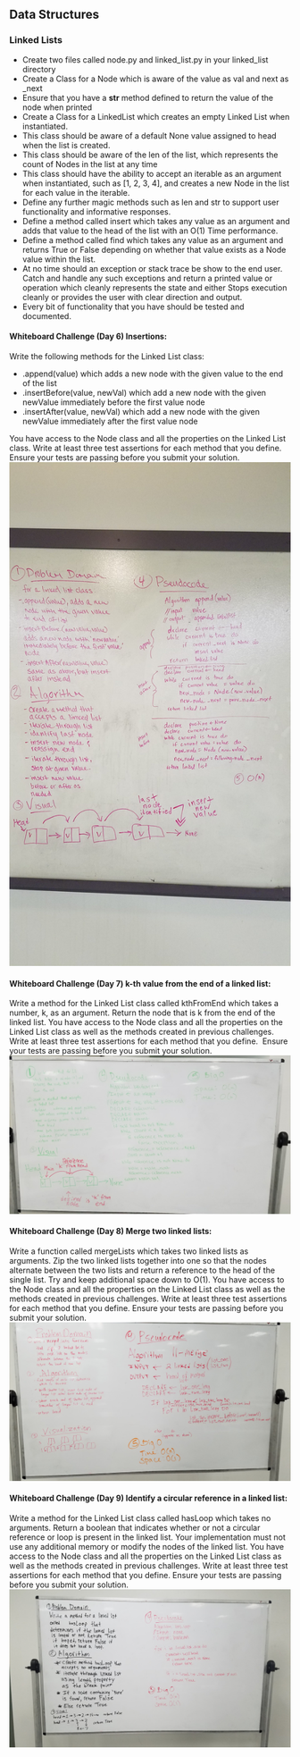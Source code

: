 ## Data Structures
### Linked Lists
- Create two files called node.py and linked_list.py in your linked_list directory
- Create a Class for a Node which is aware of the value as val and next as _next
- Ensure that you have a __str__ method defined to return the value of the node when printed
- Create a Class for a LinkedList which creates an empty Linked List when instantiated.
- This class should be aware of a default None value assigned to head when the list is created.
- This class should be aware of the len of the list, which represents the count of Nodes in the list at any time
- This class should have the ability to accept an iterable as an argument when instantiated, such as [1, 2, 3, 4], and creates a new Node in the list for each value in the iterable.
- Define any further magic methods such as len and str to support user functionality and informative responses.
- Define a method called insert which takes any value as an argument and adds that value to the head of the list with an O(1) Time performance.
- Define a method called find which takes any value as an argument and returns True or False depending on whether that value exists as a Node value within the list.
- At no time should an exception or stack trace be show to the end user. Catch and handle any such exceptions and return a printed value or operation which cleanly represents the state and either Stops execution cleanly or provides the user with clear direction and output.
- Every bit of functionality that you have should be tested and documented.


#### Whiteboard Challenge (Day 6) Insertions:
Write the following methods for the Linked List class:
- .append(value) which adds a new node with the given value to the end of the list
- .insertBefore(value, newVal) which add a new node with the given newValue immediately before the first value node
- .insertAfter(value, newVal) which add a new node with the given newValue immediately after the first value node

You have access to the Node class and all the properties on the Linked List class. Write at least three test assertions for each method that you define. Ensure your tests are passing before you submit your solution.
![whiteboard](../../assets/ll_insertions.jpg)


#### Whiteboard Challenge (Day 7)  k-th value from the end of a linked list:
Write a method for the Linked List class called kthFromEnd which takes a number, k, as an argument. Return the node that is k from the end of the linked list. You have access to the Node class and all the properties on the Linked List class as well as the methods created in previous challenges. Write at least three test assertions for each method that you define. ​ Ensure your tests are passing before you submit your solution. ​
![whiteboard](../../assets/ll-kth-from-end.jpg)


#### Whiteboard Challenge (Day 8)  Merge two linked lists:
Write a function called mergeLists which takes two linked lists as arguments. Zip the two linked lists together into one so that the nodes alternate between the two lists and return a reference to the head of the single list. Try and keep additional space down to O(1). You have access to the Node class and all the properties on the Linked List class as well as the methods created in previous challenges. Write at least three test assertions for each method that you define. Ensure your tests are passing before you submit your solution.
![whiteboard](../../assets/ll_merge.jpg)


#### Whiteboard Challenge (Day 9)  Identify a circular reference in a linked list:
Write a method for the Linked List class called hasLoop which takes no arguments. Return a boolean that indicates whether or not a circular reference or loop is present in the linked list. Your implementation must not use any additional memory or modify the nodes of the linked list. You have access to the Node class and all the properties on the Linked List class as well as the methods created in previous challenges. Write at least three test assertions for each method that you define. Ensure your tests are passing before you submit your solution.
![whiteboard](../../assets/ll_find_loop.jpg)
